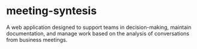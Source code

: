 # meeting-syntesis
A web application designed to support teams in decision-making, maintain documentation, and manage work based on the analysis of conversations from business meetings.
